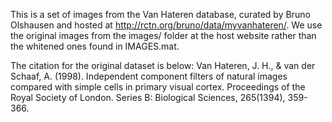 This is a set of images from the Van Hateren database, curated by Bruno Olshausen and hosted at http://rctn.org/bruno/data/myvanhateren/. We use the original images from the images/ folder at the host website rather than the whitened ones found in IMAGES.mat.  

The citation for the original dataset is below:
Van Hateren, J. H., & van der Schaaf, A. (1998). Independent component filters of natural images compared with simple cells in primary visual cortex. Proceedings of the Royal Society of London. Series B: Biological Sciences, 265(1394), 359-366.
